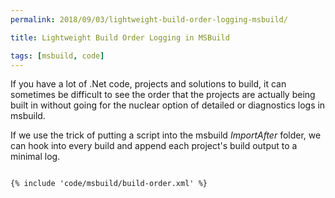```yaml
---
permalink: 2018/09/03/lightweight-build-order-logging-msbuild/

title: Lightweight Build Order Logging in MSBuild

tags: [msbuild, code]
---
```


If you have a lot of .Net code, projects and solutions to build, it can sometimes be difficult to see the order
that the projects are actually being built in without going for the nuclear option of detailed or diagnostics logs
in msbuild.

If we use the trick of putting a script into the msbuild _ImportAfter_ folder, we can hook into every build and append
each project's build output to a minimal log.

```xml

{% include 'code/msbuild/build-order.xml' %}

```
